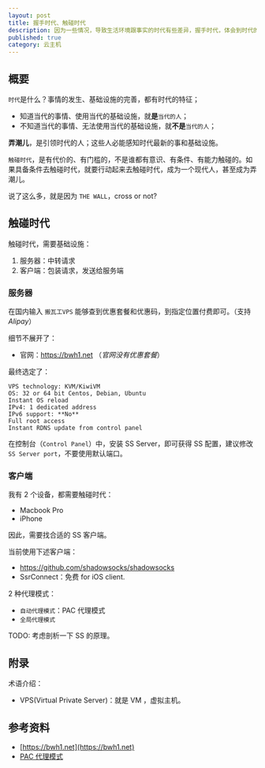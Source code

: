 ```yaml
---
layout: post
title: 握手时代、触碰时代
description: 因为一些情况，导致生活环境跟事实的时代有些差异，握手时代，体会到时代的浪潮
published: true
category: 云主机
---
```



## 概要

`时代`是什么？事情的发生、基础设施的完善，都有时代的特征；

* 知道当代的事情、使用当代的基础设施，就**是**`当代的人`；
* 不知道当代的事情、无法使用当代的基础设施，就**不是**`当代的人`；

**弄潮儿**，是引领时代的人；这些人必能感知时代最新的事和基础设施。

`触碰时代`，是有代价的、有门槛的，不是谁都有意识、有条件、有能力触碰的。如果具备条件去触碰时代，就要行动起来去触碰时代，成为一个现代人，甚至成为弄潮儿。

说了这么多，就是因为 `THE WALL`，cross or not?

## 触碰时代

触碰时代，需要基础设施：

1. 服务器：中转请求
1. 客户端：包装请求，发送给服务端

### 服务器

在国内输入 `搬瓦工VPS` 能够查到优惠套餐和优惠码，到指定位置付费即可。（支持 *Alipay*）

细节不展开了：

* 官网：https://bwh1.net （*官网没有优惠套餐*）

最终选定了：

```
VPS technology: KVM/KiwiVM
OS: 32 or 64 bit Centos, Debian, Ubuntu
Instant OS reload
IPv4: 1 dedicated address
IPv6 support: **No**
Full root access
Instant RDNS update from control panel
```

在控制台（`Control Panel`）中，安装 SS Server，即可获得 SS 配置，建议修改 `SS Server port`，不要使用默认端口。

### 客户端

我有 2 个设备，都需要触碰时代：

* Macbook Pro
* iPhone

因此，需要找合适的 SS 客户端。

当前使用下述客户端：

* https://github.com/shadowsocks/shadowsocks
* SsrConnect：免费 for iOS client.


2 种代理模式：

* `自动代理模式`：PAC 代理模式
* `全局代理模式`


TODO: 考虑剖析一下 SS 的原理。

## 附录

术语介绍：

* VPS(Virtual Private Server)：就是 VM ，虚拟主机。


## 参考资料

* [https://bwh1.net](https://bwh1.net)
* [PAC 代理模式](https://lvii.gitbooks.io/outman/content/ss.pac.mode.html)
















[NingG]:    http://ningg.github.com  "NingG"










